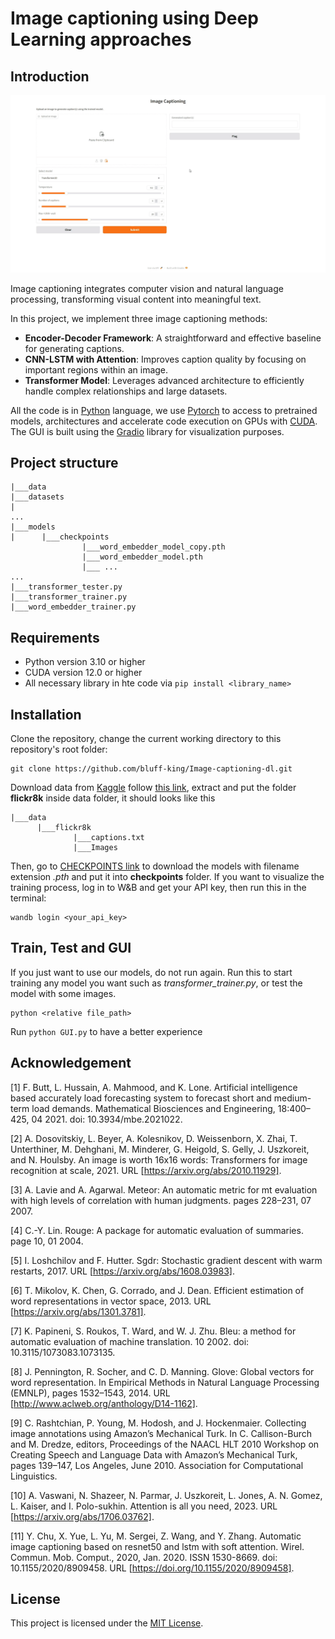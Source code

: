 # Image captioning using Deep Learning approaches

## Introduction

![demo](demo.gif)

Image captioning integrates computer vision and natural language processing, transforming visual content into meaningful text. 

In this project, we implement three image captioning methods:
- **Encoder-Decoder Framework**: A straightforward and effective baseline for generating captions.
- **CNN-LSTM with Attention**: Improves caption quality by focusing on important regions within an image.
- **Transformer Model**: Leverages advanced architecture to efficiently handle complex relationships and large datasets.

All the code is in [Python](https://www.python.org/) language, we use [Pytorch](https://pytorch.org/) to access to pretrained models, architectures and accelerate code execution on GPUs with [CUDA](https://developer.nvidia.com/cuda-downloads). The GUI is built using the [Gradio](https://www.gradio.app/)  library for visualization purposes.

## Project structure
```
|___data
|___datasets
|
...
|___models
|      |___checkpoints
                |___word_embedder_model_copy.pth
                |___word_embedder_model.pth
                |___ ...             
...
|___transformer_tester.py
|___transformer_trainer.py
|___word_embedder_trainer.py

```

## Requirements
- Python version 3.10 or higher
- CUDA version 12.0 or higher
- All necessary library in hte code via ```pip install <library_name>```
## Installation
Clone the repository, change the current working directory to this repository's root folder:
```
git clone https://github.com/bluff-king/Image-captioning-dl.git
```
Download data from [Kaggle](https://www.kaggle.com/) follow [this link](https://www.kaggle.com/datasets/adityajn105/flickr8k/code), extract and put the folder **flickr8k** inside data folder, it should looks like this
```
|___data
      |___flickr8k
              |___captions.txt
              |___Images
```
Then, go to [CHECKPOINTS link](https://husteduvn-my.sharepoint.com/personal/thanh_vt220066_sis_hust_edu_vn/_layouts/15/onedrive.aspx?id=%2Fpersonal%2Fthanh%5Fvt220066%5Fsis%5Fhust%5Fedu%5Fvn%2FDocuments%2FDL%2DImg%2Dcaptioning&ga=1) to download the models with filename extension *.pth* and put it into **checkpoints** folder.
If you want to visualize the training process, log in to W&B and get your API key, then run this in the terminal: 
```
wandb login <your_api_key>
```

## Train, Test and GUI
If you just want to use our models, do not run again. Run this to start training any model you want such as *transformer_trainer.py*, or test the model with some images.
```
python <relative file_path>
```
Run ```python GUI.py``` to have a better experience

## Acknowledgement
[1] F. Butt, L. Hussain, A. Mahmood, and K. Lone. Artificial intelligence based accurately load forecasting system to forecast short and medium-term load demands. Mathematical Biosciences and Engineering, 18:400–425, 04 2021. doi: 10.3934/mbe.2021022.

[2] A. Dosovitskiy, L. Beyer, A. Kolesnikov, D. Weissenborn, X. Zhai, T. Unterthiner, M. Dehghani, M. Minderer, G. Heigold, S. Gelly, J. Uszkoreit, and N. Houlsby. An image is worth 16x16 words: Transformers for image recognition at scale, 2021. URL [https://arxiv.org/abs/2010.11929].

[3] A. Lavie and A. Agarwal. Meteor: An automatic metric for mt evaluation with high levels of correlation with human judgments. pages 228–231, 07 2007.

[4] C.-Y. Lin. Rouge: A package for automatic evaluation of summaries. page 10, 01 2004.

[5] I. Loshchilov and F. Hutter. Sgdr: Stochastic gradient descent with warm restarts, 2017. URL [https://arxiv.org/abs/1608.03983].

[6] T. Mikolov, K. Chen, G. Corrado, and J. Dean. Efficient estimation of word representations in vector space, 2013. URL [https://arxiv.org/abs/1301.3781].

[7] K. Papineni, S. Roukos, T. Ward, and W. J. Zhu. Bleu: a method for automatic evaluation of machine translation. 10 2002. doi: 10.3115/1073083.1073135.

[8] J. Pennington, R. Socher, and C. D. Manning. Glove: Global vectors for word representation. In Empirical Methods in Natural Language Processing (EMNLP), pages 1532–1543, 2014. URL [http://www.aclweb.org/anthology/D14-1162].

[9] C. Rashtchian, P. Young, M. Hodosh, and J. Hockenmaier. Collecting image annotations using Amazon’s Mechanical Turk. In C. Callison-Burch and M. Dredze, editors, Proceedings of the NAACL HLT 2010 Workshop on Creating Speech and Language Data with Amazon’s Mechanical Turk, pages 139–147, Los Angeles, June 2010. Association for Computational Linguistics.

[10] A. Vaswani, N. Shazeer, N. Parmar, J. Uszkoreit, L. Jones, A. N. Gomez, L. Kaiser, and I. Polo-sukhin. Attention is all you need, 2023. URL [https://arxiv.org/abs/1706.03762].

[11] Y. Chu, X. Yue, L. Yu, M. Sergei, Z. Wang, and Y. Zhang. Automatic image captioning based on resnet50 and lstm with soft attention. Wirel. Commun. Mob. Comput., 2020, Jan. 2020. ISSN 1530-8669. doi: 10.1155/2020/8909458. URL [https://doi.org/10.1155/2020/8909458].

## License
This project is licensed under the [MIT License](https://mit-license.org/).
